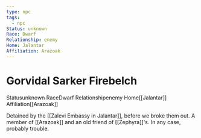 ```yaml
---
type: npc
tags:
  - npc
Status: unknown
Race: Dwarf
Relationship: enemy
Home: Jalantar
Affiliation: Arazoak
---
```


# Gorvidal Sarker Firebelch
<span class="dataview inline-field"><span class="inline-field-key">Status</span><span class="inline-field-value">unknown</span></span>
<span class="dataview inline-field"><span class="inline-field-key">Race</span><span class="inline-field-value">Dwarf</span></span>
<span class="dataview inline-field"><span class="inline-field-key">Relationship</span><span class="inline-field-value">enemy</span></span>
<span class="dataview inline-field"><span class="inline-field-key">Home</span><span class="inline-field-value">[[Jalantar]]</span></span>
<span class="dataview inline-field"><span class="inline-field-key">Affiliation</span><span class="inline-field-value">[[Arazoak]]</span></span>

Detained by the [[Zalevi Embassy in Jalantar]], before we broke them out. A member of [[Arazoak]] and an old friend of [[Zephyra]]'s. In any case, probably trouble.

